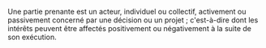 Une partie prenante est un acteur, individuel ou collectif, activement ou passivement concerné par une décision ou un projet ; c'est-à-dire dont les intérêts peuvent être affectés positivement ou négativement à la suite de son exécution.
